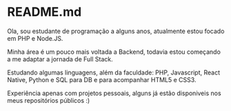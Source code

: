 # README.md
Ola, sou estudante de programação a alguns anos, atualmente estou focado em PHP e Node.JS.

Minha área é um pouco mais voltada a Backend, todavia estou começando a me adaptar a jornada de Full Stack.

Estudando algumas linguagens, além da faculdade: PHP, Javascript, React Native, Python e SQL para DB e para acompanhar HTML5 e CSS3.

Experiência apenas com projetos pessoais, alguns já estão disponiveis nos meus repositórios públicos :)
